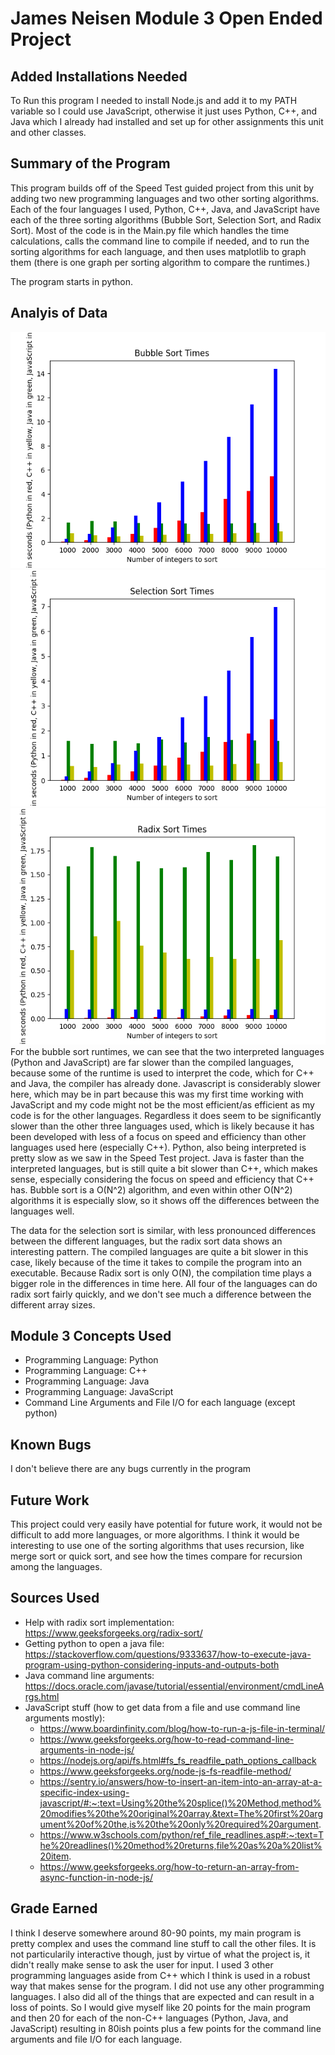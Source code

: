 # James Neisen Module 3 Open Ended Project

## Added Installations Needed
To Run this program I needed to install Node.js and add it to my PATH variable so I could use JavaScript, otherwise it just uses Python, C++, and Java which I already had installed and set up for other assignments this unit and other classes.

## Summary of the Program
This program builds off of the Speed Test guided project from this unit by adding two new programming languages and two other sorting algorithms. Each of the four languages I used, Python, C++, Java, and JavaScript have each of the three sorting algorithms (Bubble Sort, Selection Sort, and Radix Sort). Most of the code is in the Main.py file which handles the time calculations, calls the command line to compile if needed, and to run the sorting algorithms for each language, and then uses matplotlib to graph them (there is one graph per sorting algorithm to compare the runtimes.)

The program starts in python.

## Analyis of Data
![Bubble Sort Times](BattleOfTheBubbleSorts.png)
![Selection Sort Times](BattleOfTheSelectionSorts.png)
![Radix Sort Times](BattleOfTheRadixSorts.png)
For the bubble sort runtimes, we can see that the two interpreted languages (Python and JavaScript) are far slower than the compiled languages, because some of the runtime is used to interpret the code, which for C++ and Java, the compiler has already done. Javascript is considerably slower here, which may be in part because this was my first time working with JavaScript and my code might not be the most efficient/as efficient as my code is for the other languages. Regardless it does seem to be significantly slower than the other three languages used, which is likely because it has been developed with less of a focus on speed and efficiency than other languages used here (especially C++). Python, also being interpreted is pretty slow as we saw in the Speed Test project. Java is faster than the interpreted languages, but is still quite a bit slower than C++, which makes sense, especially considering the focus on speed and efficiency that C++ has. Bubble sort is a O(N^2) algorithm, and even within other O(N^2) algorithms it is especially slow, so it shows off the differences between the languages well. 

The data for the selection sort is similar, with less pronounced differences between the different languages, but the radix sort data shows an interesting pattern. The compiled languages are quite a bit slower in this case, likely because of the time it takes to compile the program into an executable. Because Radix sort is only O(N), the compilation time plays a bigger role in the differences in time here. All four of the languages can do radix sort fairly quickly, and we don't see much a difference between the different array sizes.

## Module 3 Concepts Used
- Programming Language: Python
- Programming Language: C++
- Programming Language: Java
- Programming Language: JavaScript
- Command Line Arguments and File I/O for each language (except python)

## Known Bugs
I don't believe there are any bugs currently in the program

## Future Work
This project could very easily have potential for future work, it would not be difficult to add more languages, or more algorithms. I think it would be interesting to use one of the sorting algorithms that uses recursion, like merge sort or quick sort, and see how the times compare for recursion among the languages. 

## Sources Used
- Help with radix sort implementation: https://www.geeksforgeeks.org/radix-sort/
- Getting python to open a java file: https://stackoverflow.com/questions/9333637/how-to-execute-java-program-using-python-considering-inputs-and-outputs-both
- Java command line arguments: https://docs.oracle.com/javase/tutorial/essential/environment/cmdLineArgs.html
- JavaScript stuff (how to get data from a file and use command line arguments mostly): 
    - https://www.boardinfinity.com/blog/how-to-run-a-js-file-in-terminal/
    - https://www.geeksforgeeks.org/how-to-read-command-line-arguments-in-node-js/
    - https://nodejs.org/api/fs.html#fs_fs_readfile_path_options_callback
    - https://www.geeksforgeeks.org/node-js-fs-readfile-method/
    - https://sentry.io/answers/how-to-insert-an-item-into-an-array-at-a-specific-index-using-javascript/#:~:text=Using%20the%20splice()%20Method,method%20modifies%20the%20original%20array.&text=The%20first%20argument%20of%20the,is%20the%20only%20required%20argument.
    - https://www.w3schools.com/python/ref_file_readlines.asp#:~:text=The%20readlines()%20method%20returns,file%20as%20a%20list%20item.
    - https://www.geeksforgeeks.org/how-to-return-an-array-from-async-function-in-node-js/
    
## Grade Earned
I think I deserve somewhere around 80-90 points, my main program is pretty complex and uses the command line stuff to call the other files. It is not particularily interactive though, just by virtue of what the project is, it didn't really make sense to ask the user for input. I used 3 other programming languages aside from C++ which I think is used in a robust way that makes sense for the program. I did not use any other programming languages. I also did all of the things that are expected and can result in a loss of points. So I would give myself like 20 points for the main program and then 20 for each of the non-C++ languages (Python, Java, and JavaScript) resulting in 80ish points plus a few points for the command line arguments and file I/O for each language. 
